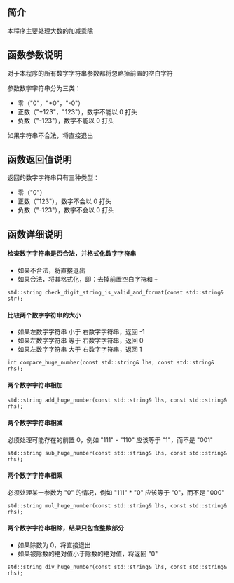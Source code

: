 
## 简介
本程序主要处理大数的加减乘除

## 函数参数说明
对于本程序的所有数字字符串参数都将忽略掉前置的空白字符

参数数字字符串分为三类：
* 零（"0"，"+0"，"-0"）
* 正数（"+123"，"123"），数字不能以 0 打头
* 负数（"-123"），数字不能以 0 打头

如果字符串不合法，将直接退出

## 函数返回值说明
返回的数字字符串只有三种类型：
* 零（"0"）
* 正数（"123"），数字不会以 0 打头
* 负数（"-123"），数字不会以 0 打头

## 函数详细说明
#### 检查数字字符串是否合法，并格式化数字字符串
* 如果不合法，将直接退出
* 如果合法，将其格式化，即：去掉前置空白字符和 `+`

```
std::string check_digit_string_is_valid_and_format(const std::string& str);
```

#### 比较两个数字字符串的大小
* 如果左数字字符串 小于 右数字字符串，返回 -1
* 如果左数字字符串 等于 右数字字符串，返回  0
* 如果左数字字符串 大于 右数字字符串，返回  1

```
int compare_huge_number(const std::string& lhs, const std::string& rhs);
```

#### 两个数字字符串相加
```
std::string add_huge_number(const std::string& lhs, const std::string& rhs);
```

#### 两个数字字符串相减
必须处理可能存在的前置 0，例如 "111" - "110" 应该等于 "1"，而不是 "001"

```
std::string sub_huge_number(const std::string& lhs, const std::string& rhs);
```

#### 两个数字字符串相乘
必须处理某一参数为 "0" 的情况，例如 "111" * "0" 应该等于 "0"，而不是 "000"

```
std::string mul_huge_number(const std::string& lhs, const std::string& rhs);
```

#### 两个数字字符串相除，结果只包含整数部分
* 如果除数为 0，将直接退出
* 如果被除数的绝对值小于除数的绝对值，将返回 "0"

```
std::string div_huge_number(const std::string& lhs, const std::string& rhs);
```

